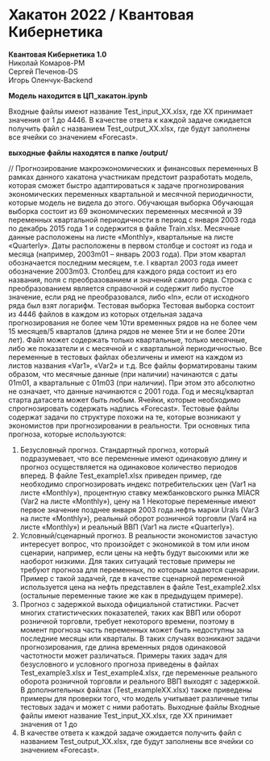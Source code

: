 # Хакатон 2022 / Квантовая Кибернетика<br>
<strong>Квантовая Кибернетика 1.0</strong><br>
Николай Комаров-PM<br>
Сергей Печенов-DS<br>
Игорь Оленчук-Backend<br>

<strong>Модель находится в ЦП_хакатон.ipynb</strong>

Входные файлы имеют название Test_input_XX.xlsx, где XX принимает значения от 1 до
4446. В качестве ответа к каждой задаче ожидается получить файл с названием Test_output_XX.xlsx,
где будут заполнены все ячейки со значением «Forecast».

<strong>выходные файлы находятся в папке /output/</strong>


//
Прогнозирование макроэкономических и финансовых
переменных
В рамках данного хакатона участникам предстоит разработать модель, которая сможет
быстро адаптироваться к задаче прогнозирования экономических переменных квартальной и
месячной периодичности, которые модель не видела до этого.
Обучающая выборка
Обучающая выборка состоит из 69 экономических переменных месячной и 39 переменных
квартальной периодичности в период с января 2003 года по декабрь 2015 года 1 и содержится в файле
Train.xlsx. Месячные данные расположены на листе «Monthly», квартальные на листе «Quarterly».
Даты расположены в первом столбце и состоят из года и месяца (например, 2003m01 – январь 2003
года). При этом квартал обозначается последним месяцем, т.е. I квартал 2003 года имеет
обозначение 2003m03. Столбец для каждого ряда состоит из его названия, поля с преобразованием
и значений самого ряда. Строка с преобразованием является справочной и содержит либо пустое
значение, если ряд не преобразовался, либо «ln», если от исходного ряда был взят логарифм.
Тестовая выборка
Тестовая выборка состоит из 4446 файлов в каждом из которых отдельная задача
прогнозирования не более чем 10ти временных рядов на не более чем 15 месяцев/5 кварталов (длина
рядов не менее 5ти и не более 20ти лет). Файл может содержать только квартальные, только
месячные, либо же показатели и с месячной и с квартальной периодичностью. Все переменные в
тестовых файлах обезличены и имеют на каждом из листов названия «Var1», «Var2» и т.д. Все
файлы форматированы таким образом, что месячные данные (при наличии) начинаются с даты
01m01, а квартальные с 01m03 (при наличии). При этом это абсолютно не означает, что данные
начинаются с 2001 года. Год и месяц/квартал старта датасета может быть любым. Ячейки, которые
необходимо спрогнозировать содержать надпись «Forecast».
Тестовые файлы содержат задачи по структуре похожи на те, которые возникают у
экономистов при прогнозировании в реальности. Три основных типа прогноза, которые
используются:
1. Безусловный прогноз. Стандартный прогноз, который подразумевает, что все
переменные имеют одинаковую длину и прогноз осуществляется на одинаковое
количество периодов вперед. В файле Test_example1.xlsx приведен пример, где
необходимо спрогнозировать индекс потребительских цен (Var1 на листе «Monthly»),
процентную ставку межбанковского рынка MIACR (Var2 на листе «Monthly»), цену на
1
Некоторые переменные имеют первое значение позднее января 2003 года.нефть марки Urals (Var3 на листе «Monthly»), реальный оборот розничной торговли
(Var4 на листе «Monthly») и реальный ВВП (Var1 на листе «Quarterly»).
2. Условный/сценарный прогноз. В реальности экономистов зачастую интересует вопрос,
что произойдет с экономикой в том или ином сценарии, например, если цены на нефть
будут высокими или же наоборот низкими. Для таких ситуаций тестовые примеры не
требуют прогноза для переменных, по которым задаются сценарии. Пример с такой
задачей, где в качестве сценарной переменной используется цена на нефть представлен
в файле Test_example2.xlsx (остальные переменные такие же как в предыдущем
примере).
3. Прогноз с задержкой выхода официальной статистики. Расчет многих статистических
показателей, таких как ВВП или оборот розничной торговли, требует некоторого
времени, поэтому в момент прогноза часть переменных может быть недоступны за
последние месяцы или кварталы. В таких случаях возникают задачи прогнозирования,
где длина временных рядов одинаковой частотности может различаться. Примеры таких
задач для безусловного и условного прогноза приведены в файлах Test_example3.xlsx и
Test_example4.xlsx, где переменные реального оборота розничной торговли и реального
ВВП выходят с задержкой.
В дополнительных файлах (Test_exampleXX.xlsx) также приведены примеры для проверки того, что
модель учитывает различные типы тестовых задач и может с ними работать.
Выходные файлы
Входные файлы имеют название Test_input_XX.xlsx, где XX принимает значения от 1 до
4446. В качестве ответа к каждой задаче ожидается получить файл с названием Test_output_XX.xlsx,
где будут заполнены все ячейки со значением «Forecast».

